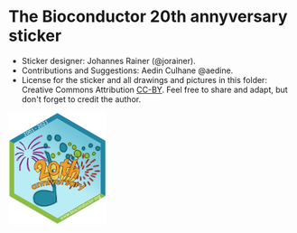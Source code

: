 # The Bioconductor 20th annyversary sticker

* Sticker designer: Johannes Rainer (@jorainer).
* Contributions and Suggestions: Aedin Culhane @aedine.
* License for the sticker and all drawings and pictures in this folder: Creative
  Commons Attribution
  [CC-BY](https://creativecommons.org/licenses/by/2.0/). Feel free to share and
  adapt, but don't forget to credit the author.

<img src="./BioC20th.png" height="200">


